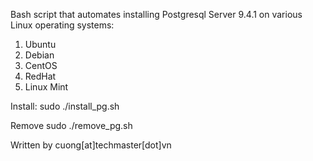 Bash script that automates installing Postgresql Server 9.4.1 on 
various Linux operating systems:

1. Ubuntu
2. Debian
3. CentOS
4. RedHat
5. Linux Mint

Install:
sudo ./install_pg.sh

Remove
sudo ./remove_pg.sh

Written by cuong[at]techmaster[dot]vn
